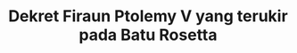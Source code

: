 ---
layout: quote
permalink: /id/
langtag: id
type: modern
script: Latn
langName: Bahasa Indonesia
englishLangName: Indonesian
title: Dekret Firaun Ptolemy V yang terukir pada Batu Rosetta
quote: Salinan Dekret ini harus diukir dalam hieroglif, demotik, dan Yunani pada lempengan basalt dan ditempatkan di kuil-kuil urutan pertama, kedua, dan ketiga di sebelah patung Ptolemy, dewa yang hidup selamanya.
reference: Dekret Ptolemy V pada Batu Rosetta, 196 SM, Museum British.
imageAlt: Koin dengan wajah Ptolemy V
selectAriaLabel: Pilih bahasa
buttonRandom: Acak
direction: ltr
---
